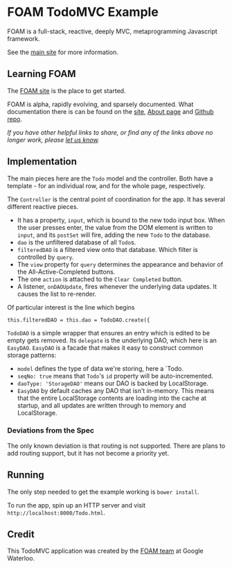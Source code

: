 # FOAM TodoMVC Example

FOAM is a full-stack, reactive, deeply MVC, metaprogramming Javascript framework.

See the [main site](https://foam-framework.github.io/foam) for more information.


## Learning FOAM

The [FOAM site](https://foam-framework.github.io/foam) is the place to get started.

FOAM is alpha, rapidly evolving, and sparsely documented. What documentation there is can be found on the [site](https://foam-framework.github.io/foam), [About page](https://foam-framework.github.io/foam/about) and [Github repo](https://github.com/foam-framework/foam).

_If you have other helpful links to share, or find any of the links above no longer work, please [let us know](https://github.com/tastejs/todomvc/issues)._


## Implementation

The main pieces here are the `Todo` model and the controller. Both have a template - for an individual row, and for the whole page, respectively.

The `Controller` is the central point of coordination for the app. It has several different reactive pieces.
- It has a property, `input`, which is bound to the new todo input box. When the user presses enter, the value from the DOM element is written to `input`, and its `postSet` will fire, adding the new `Todo` to the database.
- `dao` is the unfiltered database of all `Todo`s.
- `filteredDAO` is a filtered view onto that database. Which filter is controlled by `query`.
- The `view` property for `query` determines the appearance and behavior of the All-Active-Completed buttons.
- The one `action` is attached to the `Clear Completed` button.
- A listener, `onDAOUpdate`, fires whenever the underlying data updates. It causes the list to re-render.

Of particular interest is the line which begins

    this.filteredDAO = this.dao = TodoDAO.create({

`TodoDAO` is a simple wrapper that ensures an entry which is edited to be empty gets removed.
Its `delegate` is the underlying DAO, which here is an `EasyDAO`. `EasyDAO` is a facade that makes it easy to construct common storage patterns:
- `model` defines the type of data we're storing, here a `Todo.
- `seqNo: true` means that `Todo`'s `id` property will be auto-incremented.
- `daoType: 'StorageDAO'` means our DAO is backed by LocalStorage.
- `EasyDAO` by default caches any DAO that isn't in-memory. This means that the entire LocalStorage contents are loading into the cache at startup, and all updates are written through to memory and LocalStorage.

### Deviations from the Spec

The only known deviation is that routing is not supported. There are plans to add routing support, but it has not become a priority yet.

## Running

The only step needed to get the example working is `bower install`.

To run the app, spin up an HTTP server and visit `http://localhost:8000/Todo.html`.


## Credit

This TodoMVC application was created by the [FOAM team](https://github.com/orgs/foam-framework/members) at Google Waterloo.
